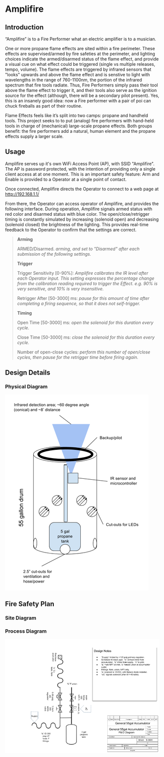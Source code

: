 # Amplifire

## Introduction

“Amplifire” is to a Fire Performer what an electric amplifier is to a musician.  

One or more propane flame effects are sited within a fire perimeter.  These effects are supervised/armed by fire safeties at the perimeter, and lighting choices indicate the armed/disarmed status of the flame effect, and provide a visual cue on what effect could be triggered (single vs multiple releases, tempo, volume).  The flame effects are triggered by infrared sensors that "looks" upwards and above the flame effect and is senstive to light with wavelengths in the range of 760-1100nm, the portion of the infrared spectrum that fire tools radiate.  Thus, Fire Performers simply pass their tool above the flame effect to trigger it, and their tools also serve as the ignition source for the effect (although, there will be a secondary pilot present).  Yes, this is an insanely good idea: now a Fire performer with a pair of poi can chuck fireballs as part of their routine.  

Flame Effects feels like it’s split into two camps: propane and handheld tools.  This project seeks to to put (analog) fire performers with hand-held tools in charge of (mechanical) large-scale propane effects.  Both groups benefit: the fire performers add a natural, human element and the propane effects supply a larger scale.  

## Usage

Amplifire serves up it's own WiFi Access Point (AP), with SSID "Amplifire".  The AP is password protected, with the intention of providing only a single client access at at one moment.  This is an important safety feature: Arm and Enable is provided to a Operator at a single point of contact.

Once connected, Amplifire directs the Operator to connect to a web page at http://192.168.1.1/

From there, the Operator can access operator of Amplifire, and provides the following interface.  During operation, Amplifire signals armed status with red color and disarmed status with blue color.  The open/close/retrigger timing is constantly simulated by increasing (solenoid open) and decreasing (solenoid closed) the brightness of the lighting.  This provides real-time feedback to the Operator to confirm that the settings are correct.  

> **Arming**
> 
> ARMED/Disarmed.  *arming, and set to "Disarmed" after each submission of the following settings.*
> 
> **Trigger**
> 
> Trigger Sensitivity [0-90%]: *Amplifire calibrates the IR level after each Operator input. This setting expresses the percentage change from the calibration reading required to trigger the Effect.  e.g. 90% is very sensitive, and 10% is very insensitive.* 
> 
> Retrigger After [50-3000] ms: *pause for this amount of time after completing a firing sequence, so that it does not self-trigger.*
> 
> **Timing**
> 
> Open Time [50-3000] ms: *open the solenoid for this duration every cycle.*
> 
> Close Time [50-3000] ms: *close the solenoid for this duration every cycle.*
> 
> Number of open-close cycles: *perform this number of open/close cycles, then pause for the retrigger time before firing again.* 

## Design Details

### Physical Diagram

![Physical Diagram](https://github.com/the-magister/afterburn/raw/master/drawings/physical.png)

## Fire Safety Plan

### Site Diagram

### Process Diagram

![P&ID Diagram](https://github.com/the-magister/afterburn/raw/master/drawings/diagram.png)
